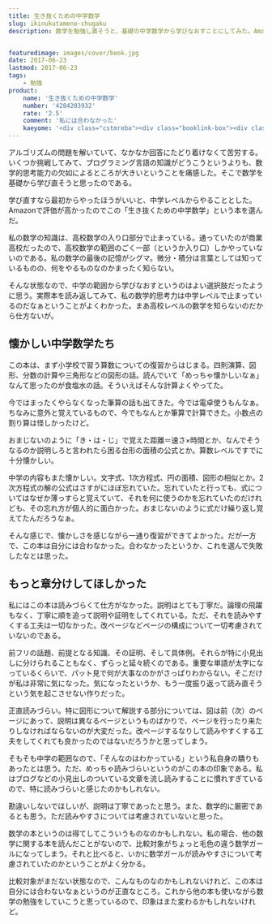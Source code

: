 ```yaml
---
title: 生き抜くための中学数学
slug: ikinukutameno-chugaku
description: 数学を勉強し直そうと、基礎の中学数学から学びなおすことにしてみた。Amazonで評価も高かったのでこの本を選んだのだが、私にはあまり合わなかった。説明は丁寧ではあるものの、読みやすさについてはあまり考慮されていないように思う。特に図形についての話で、ページを跨いで解説が行われているので、行ったり来たりが面倒くさかった。


featuredimage: images/cover/book.jpg
date: 2017-06-23
lastmod: 2017-06-23
tags: 
    - 勉強
product:
    name: '生き抜くための中学数学'
    number: '4284203932'
    rate: '2.5'
    comment: '私には合わなかった'
    kaeyome: '<div class="cstmreba"><div class="booklink-box"><div class="booklink-image"><a href="http://www.amazon.co.jp/exec/obidos/asin/4284203932/illusionspace-22/" target="_blank" ><img src="https://images-fe.ssl-images-amazon.com/images/I/51X-pWVsBOL._SL160_.jpg" style="border: none;" /></a></div><div class="booklink-info"><div class="booklink-name"><a href="http://www.amazon.co.jp/exec/obidos/asin/4284203932/illusionspace-22/" target="_blank" >生き抜くための中学数学: 中学数学の全範囲の基礎が完璧にわかる本</a><div class="booklink-powered-date">posted with <a href="http://yomereba.com" rel="nofollow" target="_blank">ヨメレバ</a></div></div><div class="booklink-detail">芳沢光雄 日本図書センター 2016-09-15    </div><div class="booklink-link2"><div class="shoplinkamazon"><a href="http://www.amazon.co.jp/exec/obidos/asin/4284203932/illusionspace-22/" target="_blank" >Amazon</a></div>                                    	  	  	  	</div></div><div class="booklink-footer"></div></div></div>'
---
```


アルゴリズムの問題を解いていて、なかなか回答にたどり着けなくて苦労する。いくつか挑戦してみて、プログラミング言語の知識がどうこうというよりも、数学的思考能力の欠如によるところが大きいということを痛感した。そこで数学を基礎から学び直そうと思ったのである。

学び直すなら最初からやったほうがいいと、中学レベルからやることとした。Amazonで評価が高かったのでこの「生き抜くための中学数学」という本を選んだ。

私の数学の知識は、高校数学の入り口部分で止まっている。通っていたのが商業高校だったので、高校数学の範囲のごく一部（というか入り口）しかやっていないのである。私の数学の最後の記憶がシグマ。微分・積分は言葉としては知っているものの、何をやるものなのかまったく知らない。

そんな状態なので、中学の範囲から学びなおすというのはよい選択肢だったように思う。実際本を読み返してみて、私の数学的思考力は中学レベルで止まっているのだなぁということがよくわかった。まあ高校レベルの数学を知らないのだから仕方ないが。


## 懐かしい中学数学たち


この本は、まず小学校で習う算数についての復習からはじまる。四則演算、図形、分数の計算や三角形などの図形の話。読んでいて「めっちゃ懐かしいなぁ」なんて思ったのが食塩水の話。そういえばそんな計算よくやってた。

今ではまったくやらなくなった筆算の話も出てきた。今では電卓使うもんなぁ。ちなみに意外と覚えているもので、今でもなんとか筆算で計算できた。小数点の割り算は怪しかったけど。

おまじないのように「き・は・じ」で覚えた距離＝速さ×時間とか、なんでそうなるのか説明しろと言われたら困る台形の面積の公式とか。算数レベルですでに十分懐かしい。

中学の内容もまた懐かしい。文字式、1次方程式、円の面積、図形の相似とか。2次方程式の解の公式はさすがにほぼ忘れていた。忘れていたと行っても、式についてはなぜか薄っすらと覚えていて、それを何に使うのかを忘れていたのだけれども、その忘れ方が個人的に面白かった。おまじないのように式だけ繰り返し覚えてたんだろうなぁ。

そんな感じで、懐かしさを感じながら一通り復習ができてよかった。だが一方で、この本は自分には合わなかった。合わなかったというか、これを選んで失敗したなとは思った。


## もっと章分けしてほしかった


私にはこの本は読みづらくて仕方がなかった。説明はとても丁寧だ。論理の飛躍もなく、丁寧に順を追って説明や証明をしてくれている。ただ、それを読みやすくする工夫は一切なかった。改ページなどページの構成について一切考慮されていないのである。

前フリの話題、前提となる知識、その証明、そして具体例。それらが特に小見出しに分けられることもなく、ずらっと延々続くのである。重要な単語が太字になっているくらいで、パット見で何が大事なのかがさっぱりわからない。そこだけが私は非常に気になった。気になったというか、もう一度振り返って読み直そうという気を起こさせない作りだった。

正直読みづらい。特に図形について解説する部分については、図は前（次）のページにあって、説明は異なるページというものばかりで、ページを行ったり来たりしなければならないのが大変だった。改ページするなりして読みやすくする工夫をしてくれても良かったのではないだろうかと思ってしまう。

そもそも中学の範囲なので、「そんなのはわかっている」という私自身の驕りもあったとは思う。ただ、めっちゃ読みづらいというのがこの本の印象である。私はブログなどの小見出しのついている文章を流し読みすることに慣れすぎているので、特に読みづらいと感じたのかもしれない。

勘違いしないでほしいが、説明は丁寧であったと思う。また、数学的に厳密であるとも思う。ただ読みやすさについては考慮されていないと思った。

数学の本というのは得てしてこういうものなのかもしれない。私の場合、他の数学に関する本を読んだことがないので、比較対象がちょっと毛色の違う数学ガールになってしまう。それと比べると、いかに数学ガールが読みやすさについて考慮されていたのかということがよく分かる。

比較対象がまだない状態なので、こんなものなのかもしれないけれど、この本は自分には合わないなぁというのが正直なところ。これから他の本も使いながら数学の勉強をしていこうと思っているので、印象はまた変わるかもしれないけれど。


  